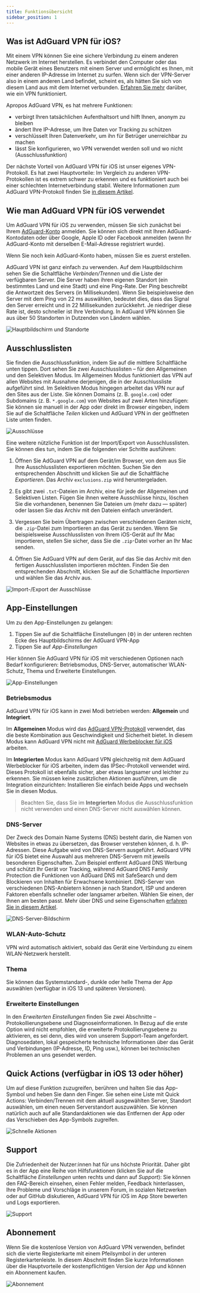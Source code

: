 ```yaml
---
title: Funktionsübersicht
sidebar_position: 1
---
```


## Was ist AdGuard VPN für iOS?

Mit einem VPN können Sie eine sichere Verbindung zu einem anderen Netzwerk im Internet herstellen. Es verbindet den Computer oder das mobile Gerät eines Benutzers mit einem Server und ermöglicht es Ihnen, mit einer anderen IP-Adresse im Internet zu surfen. Wenn sich der VPN-Server also in einem anderen Land befindet, scheint es, als hätten Sie sich von diesem Land aus mit dem Internet verbunden. [Erfahren Sie mehr](/general/how-vpn-works.md) darüber, wie ein VPN  funktioniert.

Apropos AdGuard VPN, es hat mehrere Funktionen:
* verbirgt Ihren tatsächlichen Aufenthaltsort und hilft Ihnen, anonym zu bleiben
* ändert Ihre IP-Adresse, um Ihre Daten vor Tracking zu schützen
* verschlüsselt Ihren Datenverkehr, um ihn für Betrüger unerreichbar zu machen
* lässt Sie konfigurieren, wo VPN verwendet werden soll und wo nicht (Ausschlussfunktion)

Der nächste Vorteil von AdGuard VPN für iOS ist unser eigenes VPN-Protokoll. Es hat zwei Hauptvorteile: Im Vergleich zu anderen VPN-Protokollen ist es extrem schwer zu erkennen und es funktioniert auch bei einer schlechten Internetverbindung stabil. Weitere Informationen zum AdGuard VPN-Protokoll finden Sie [in diesem Artikel](../general/adguard-vpn-protocol.mdx).

## Wie man AdGuard VPN für iOS verwendet

Um AdGuard VPN für iOS zu verwenden, müssen Sie sich zunächst bei Ihrem [AdGuard-Konto](https://my.adguard.com/) anmelden. Sie können sich direkt mit Ihren AdGuard-Kontodaten oder über Google, Apple ID oder Facebook anmelden (wenn Ihr AdGuard-Konto mit derselben E-Mail-Adresse registriert wurde).

Wenn Sie noch kein AdGuard-Konto haben, müssen Sie es zuerst erstellen.

AdGuard VPN ist ganz einfach zu verwenden. Auf dem Hauptbildschirm sehen Sie die Schaltfläche *Verbinden/Trennen* und die Liste der verfügbaren Server. Die Server haben ihren eigenen Standort (ein bestimmtes Land und eine Stadt) und eine Ping-Rate. Der Ping beschreibt die Antwortzeit des Servers (in Millisekunden). Wenn Sie beispielsweise den Server mit dem Ping von 22 ms auswählen, bedeutet dies, dass das Signal den Server erreicht und in 22 Millisekunden zurückkehrt. Je niedriger diese Rate ist, desto schneller ist Ihre Verbindung. In AdGuard VPN können Sie aus über 50 Standorten in Dutzenden von Ländern wählen.

![Hauptbildschirm und Standorte](https://cdn.adguardvpn.com/content/kb/vpn/ios/1.png?123)

## Ausschlusslisten

Sie finden die Ausschlussfunktion, indem Sie auf die mittlere Schaltfläche unten tippen. Dort sehen Sie zwei Ausschlusslisten – für den Allgemeinen und den Selektiven Modus. Im Allgemeinen Modus funktioniert das VPN auf allen Websites mit Ausnahme derjenigen, die in der Ausschlussliste aufgeführt sind. Im Selektiven Modus hingegen arbeitet das VPN nur auf den Sites aus der Liste. Sie können Domains (z. B. `google.com`) oder Subdomains (z. B. `*.google.com`) von Websites auf zwei Arten hinzufügen: Sie können sie manuell in der App oder direkt im Browser eingeben, indem Sie auf die Schaltfläche *Teilen* klicken und AdGuard VPN in der geöffneten Liste unten finden.

![Ausschlüsse](https://cdn.adguardvpn.com/content/kb/vpn/ios/2.png?123)

Eine weitere nützliche Funktion ist der Import/Export von Ausschlusslisten. Sie können dies tun, indem Sie die folgenden vier Schritte ausführen:

1. Öffnen Sie AdGuard VPN auf dem Gerät/im Browser, von dem aus Sie Ihre Ausschlusslisten exportieren möchten. Suchen Sie den entsprechenden Abschnitt und klicken Sie auf die Schaltfläche *Exportieren*. Das Archiv `exclusions.zip` wird heruntergeladen.

2. Es gibt zwei `.txt`-Dateien im Archiv, eine für jede der Allgemeinen und Selektiven Listen. Fügen Sie ihnen weitere Ausschlüsse hinzu, löschen Sie die vorhandenen, benennen Sie Dateien um (mehr dazu — später) oder lassen Sie das Archiv mit den Dateien einfach unverändert.

3. Vergessen Sie beim Übertragen zwischen verschiedenen Geräten nicht, die `.zip`-Datei zum Importieren an das Gerät zu senden. Wenn Sie beispielsweise Ausschlusslisten von Ihrem iOS-Gerät auf Ihr Mac importieren, stellen Sie sicher, dass Sie die `.zip`-Datei vorher an Ihr Mac senden.

4. Öffnen Sie AdGuard VPN auf dem Gerät, auf das Sie das Archiv mit den fertigen Ausschlusslisten importieren möchten. Finden Sie den entsprechenden Abschnitt, klicken Sie auf die Schaltfläche *Importieren* und wählen Sie das Archiv aus.

![Import-/Export der Ausschlüsse](https://cdn.adguardvpn.com/content/kb/vpn/ios/import-export-exclusions.png)

## App-Einstellungen

Um zu den App-Einstellungen zu gelangen:

1. Tippen Sie auf die Schaltfläche Einstellungen (⚙) in der unteren rechten Ecke des Hauptbildschirms der AdGuard VPN-App
2. Tippen Sie auf *App-Einstellungen*

Hier können Sie AdGuard VPN für iOS mit verschiedenen Optionen nach Bedarf konfigurieren: Betriebsmodus, DNS-Server, automatischer WLAN-Schutz, Thema und Erweiterte Einstellungen.

![App-Einstellungen](https://cdn.adguardvpn.com/content/kb/vpn/ios/app-settings.png)

### Betriebsmodus

AdGuard VPN für iOS kann in zwei Modi betrieben werden: **Allgemein** und **Integriert**.

Im **Allgemeinen** Modus wird das [AdGuard VPN-Protokoll](../general/adguard-vpn-protocol.mdx) verwendet, das die beste Kombination aus Geschwindigkeit und Sicherheit bietet. In diesem Modus kann AdGuard VPN nicht mit [AdGuard Werbeblocker für iOS](https://kb.adguard.com/en/ios) arbeiten.

Im **Integrierten** Modus kann AdGuard VPN gleichzeitig mit dem AdGuard Werbeblocker für iOS arbeiten, indem das IPSec-Protokoll verwendet wird. Dieses Protokoll ist ebenfalls sicher, aber etwas langsamer und leichter zu erkennen. Sie müssen keine zusätzlichen Aktionen ausführen, um die Integration einzurichten: Installieren Sie einfach beide Apps und wechseln Sie in diesen Modus.
> Beachten Sie, dass Sie im **Integrierten** Modus die Ausschlussfunktion nicht verwenden und einen DNS-Server nicht auswählen können.

### DNS-Server

Der Zweck des Domain Name Systems (DNS) besteht darin, die Namen von Websites in etwas zu übersetzen, das Browser verstehen können, d. h. IP-Adressen. Diese Aufgabe wird von DNS-Servern ausgeführt. AdGuard VPN für iOS bietet eine Auswahl aus mehreren DNS-Servern mit jeweils besonderen Eigenschaften. Zum Beispiel entfernt AdGuard DNS Werbung und schützt Ihr Gerät vor Tracking, während AdGuard DNS Family Protection die Funktionen von AdGuard DNS mit SafeSearch und dem Blockieren von Inhalten für Erwachsene kombiniert. DNS-Server von verschiedenen DNS-Anbietern können je nach Standort, ISP und anderen Faktoren ebenfalls schneller oder langsamer arbeiten. Wählen Sie einen, der Ihnen am besten passt. Mehr über DNS und seine Eigenschaften [erfahren Sie in diesem Artikel](https://kb.adguard.com/en/general/dns-filtering#what-is-dns).

![DNS-Server-Bildschirm](https://cdn.adguardvpn.com/content/kb/vpn/ios/dns-server.png)

### WLAN-Auto-Schutz

VPN wird automatisch aktiviert, sobald das Gerät eine Verbindung zu einem WLAN-Netzwerk herstellt.

### Thema

Sie können das Systemstandard-, dunkle oder helle Thema der App auswählen (verfügbar in iOS 13 und späteren Versionen).

### Erweiterte Einstellungen

In den *Erweiterten Einstellungen* finden Sie zwei Abschnitte – Protokollierungsebene und Diagnoseinformationen. In Bezug auf die erste Option wird nicht empfohlen, die erweiterte Protokollierungsebene zu aktivieren, es sei denn, dies wird von unserem Support-Team angefordert. Diagnosedaten, lokal gespeicherte technische Informationen über das Gerät und Verbindungen (IP-Adresse, ID, Ping usw.), können bei technischen Problemen an uns gesendet werden.

## Quick Actions (verfügbar in iOS 13 oder höher)

Um auf diese Funktion zuzugreifen, berühren und halten Sie das App-Symbol und heben Sie dann den Finger. Sie sehen eine Liste mit Quick Actions: Verbinden/Trennen mit dem aktuell ausgewählten Server, Standort auswählen, um einen neuen Serverstandort auszuwählen. Sie können natürlich auch auf alle Standardaktionen wie das Entfernen der App oder das Verschieben des App-Symbols zugreifen.

![Schnelle Aktionen](https://cdn.adguardvpn.com/content/kb/vpn/ios/quick-actions.png)

## Support

Die Zufriedenheit der Nutzer:innen hat für uns höchste Priorität. Daher gibt es in der App eine Reihe von Hilfsfunktionen (klicken Sie auf die Schaltfläche *Einstellungen* unten rechts und dann auf *Support*): Sie können den FAQ-Bereich einsehen, einen Fehler melden, Feedback hinterlassen, Ihre Probleme und Vorschläge in unserem Forum, in sozialen Netzwerken oder auf GitHub diskutieren, AdGuard VPN für iOS im App Store bewerten und Logs exportieren.

![Support](https://cdn.adguardvpn.com/content/kb/vpn/ios/support.png)

## Abonnement

Wenn Sie die kostenlose Version von AdGuard VPN verwenden, befindet sich die vierte Registerkarte mit einem Pfeilsymbol in der unteren Registerkartenleiste. In diesem Abschnitt finden Sie kurze Informationen über die Hauptvorteile der kostenpflichtigen Version der App und können ein Abonnement kaufen.

![Abonnement](https://cdn.adguardvpn.com/content/kb/vpn/ios/subscription_en.png)